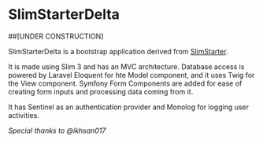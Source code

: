 SlimStarterDelta 
===========

##[UNDER CONSTRUCTION]

SlimStarterDelta is a bootstrap application derived from [SlimStarter](https://github.com/xsanisty/SlimStarter).

It is made using Slim 3 and has an MVC architecture. Database access is powered by Laravel Eloquent for hte Model component, and it uses Twig for the View component. Symfony Form Components are added for ease of creating form inputs and processing data coming from it.

It has Sentinel as an authentication provider and Monolog for logging user activities.

*Special thanks to @ikhsan017*




